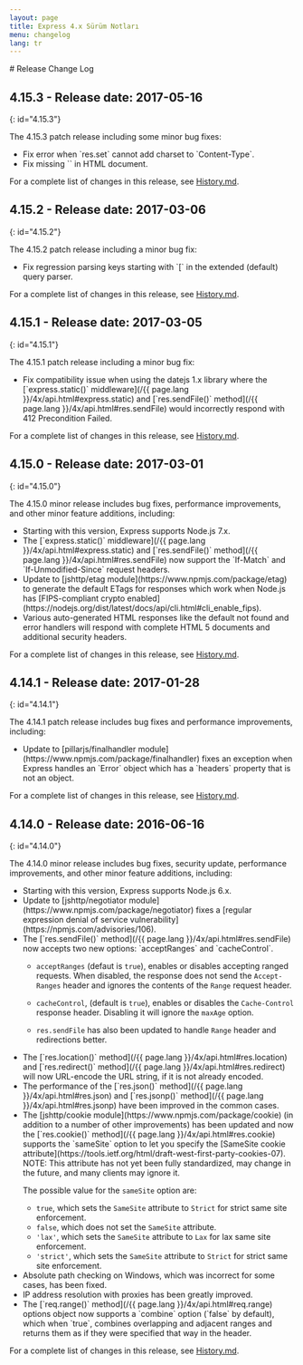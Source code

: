 ```yaml
---
layout: page
title: Express 4.x Sürüm Notları
menu: changelog
lang: tr
---
```

<div id="page-doc" markdown="1">
# Release Change Log

## 4.15.3 - Release date: 2017-05-16
{: id="4.15.3"}

The 4.15.3 patch release including some minor bug fixes:

<ul>
  <li markdown="1" class="changelog-item">
  Fix error when `res.set` cannot add charset to `Content-Type`.
  </li>

  <li markdown="1" class="changelog-item">
  Fix missing `</html>` in HTML document.
  </li>
</ul>

For a complete list of changes in this release, see [History.md](https://github.com/expressjs/express/blob/master/History.md#4153--2017-05-16).

## 4.15.2 - Release date: 2017-03-06
{: id="4.15.2"}

The 4.15.2 patch release including a minor bug fix:

<ul>
  <li markdown="1" class="changelog-item">
  Fix regression parsing keys starting with `[` in the extended  (default) query parser.
  </li>
</ul>

For a complete list of changes in this release, see [History.md](https://github.com/expressjs/express/blob/master/History.md#4152--2017-03-06).

## 4.15.1 - Release date: 2017-03-05
{: id="4.15.1"}

The 4.15.1 patch release including a minor bug fix:

<ul>
  <li markdown="1" class="changelog-item">
  Fix compatibility issue when using the datejs 1.x library where the [`express.static()` middleware](/{{ page.lang }}/4x/api.html#express.static) and [`res.sendFile()` method](/{{ page.lang }}/4x/api.html#res.sendFile) would incorrectly respond with 412 Precondition Failed.
  </li>
</ul>

For a complete list of changes in this release, see [History.md](https://github.com/expressjs/express/blob/master/History.md#4151--2017-03-05).

## 4.15.0 - Release date: 2017-03-01
{: id="4.15.0"}

The 4.15.0 minor release includes bug fixes, performance improvements, and other minor feature additions, including:

<ul>
  <li markdown="1" class="changelog-item">
  Starting with this version, Express supports Node.js 7.x.
  </li>

  <li markdown="1" class="changelog-item">
  The [`express.static()` middleware](/{{ page.lang }}/4x/api.html#express.static) and [`res.sendFile()` method](/{{ page.lang }}/4x/api.html#res.sendFile) now support the `If-Match` and `If-Unmodified-Since` request headers.
  </li>

  <li markdown="1" class="changelog-item">
  Update to [jshttp/etag module](https://www.npmjs.com/package/etag) to generate the default ETags for responses which work when Node.js has [FIPS-compliant crypto enabled](https://nodejs.org/dist/latest/docs/api/cli.html#cli_enable_fips).
  </li>

  <li markdown="1" class="changelog-item">
  Various auto-generated HTML responses like the default not found and error handlers will respond with complete HTML 5 documents and additional security headers.
  </li>
</ul>

For a complete list of changes in this release, see [History.md](https://github.com/expressjs/express/blob/master/History.md#4150--2017-03-01).

## 4.14.1 - Release date: 2017-01-28
{: id="4.14.1"}

The 4.14.1 patch release includes bug fixes and performance improvements, including:

<ul>
  <li markdown="1" class="changelog-item">
  Update to [pillarjs/finalhandler module](https://www.npmjs.com/package/finalhandler) fixes an exception when Express handles an `Error` object which has a `headers` property that is not an object.
  </li>
</ul>

For a complete list of changes in this release, see [History.md](https://github.com/expressjs/express/blob/master/History.md#4141--2017-01-28).

## 4.14.0 - Release date: 2016-06-16
{: id="4.14.0"}

The 4.14.0 minor release includes bug fixes, security update, performance improvements, and other minor feature additions, including:

<ul>
  <li markdown="1" class="changelog-item">
  Starting with this version, Express supports Node.js 6.x.
  </li>

  <li markdown="1" class="changelog-item">
  Update to [jshttp/negotiator module](https://www.npmjs.com/package/negotiator) fixes a [regular expression denial of service vulnerability](https://npmjs.com/advisories/106).
  </li>

  <li markdown="1" class="changelog-item">
  The [`res.sendFile()` method](/{{ page.lang }}/4x/api.html#res.sendFile) now accepts two new options: `acceptRanges` and `cacheControl`.

  - `acceptRanges` (defaut is `true`), enables or disables accepting ranged requests. When disabled, the response does not send the `Accept-Ranges` header and ignores the contents of the `Range` request header.

  - `cacheControl`, (default is `true`), enables or disables the `Cache-Control` response header. Disabling it will ignore the `maxAge` option.

  - `res.sendFile` has also been updated to handle `Range` header and redirections better.
  </li>

  <li markdown="1" class="changelog-item">
  The [`res.location()` method](/{{ page.lang }}/4x/api.html#res.location) and [`res.redirect()` method](/{{ page.lang }}/4x/api.html#res.redirect) will now URL-encode the URL string, if it is not already encoded.
  </li>

  <li markdown="1" class="changelog-item">
  The performance of the [`res.json()` method](/{{ page.lang }}/4x/api.html#res.json) and [`res.jsonp()` method](/{{ page.lang }}/4x/api.html#res.jsonp) have been improved in the common cases.
  </li>

  <li markdown="1" class="changelog-item">
  The [jshttp/cookie module](https://www.npmjs.com/package/cookie) (in addition to a number of other improvements) has been updated and now the [`res.cookie()` method](/{{ page.lang }}/4x/api.html#res.cookie) supports the `sameSite` option to let you specify the [SameSite cookie attribute](https://tools.ietf.org/html/draft-west-first-party-cookies-07).  NOTE: This attribute has not yet been fully standardized, may change in the future, and many clients may ignore it.

  The possible value for the `sameSite` option are:

  - `true`, which sets the `SameSite` attribute to `Strict` for strict same site enforcement.
  - `false`, which does not set the `SameSite` attribute.
  - `'lax'`, which sets the `SameSite` attribute to `Lax` for lax same site enforcement.
  - `'strict'`, which sets the `SameSite` attribute to `Strict` for strict same site enforcement.
  </li>

  <li markdown="1" class="changelog-item">
  Absolute path checking on Windows, which was incorrect for some cases, has been fixed.
  </li>

  <li markdown="1" class="changelog-item">
  IP address resolution with proxies has been greatly improved.
  </li>

  <li markdown="1" class="changelog-item">
  The [`req.range()` method](/{{ page.lang }}/4x/api.html#req.range) options object now supports a `combine` option (`false` by default), which when `true`, combines overlapping and adjacent ranges and returns them as if they were specified that way in the header.
  </li>
</ul>

For a complete list of changes in this release, see [History.md](https://github.com/expressjs/express/blob/master/History.md#4140--2016-06-16).
</div>
